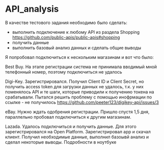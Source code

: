# API_analysis
В качестве тестового задания необходимо было сделать:
- выполнить подключение к любому API из раздела Shopping https://github.com/public-apis/public-apis#shopping
- получить данные 
- выполнить базовый анализ данных и сделать общие выводы 

Я попробовал подключиться к нескольким магазинам и вот что было:

Best Buy.
На этапе регистрации система не принимала вводимый мной телефонный номер, поэтому подключиться не удалось

Digi-Key.
Зарегистрировался. Получил Client ID и Client Secret, но получить access token для загрузки данных не удалось, т.к. у них поменялось API и те шаги, которые приводили к получению токена на срабатывали. Пытался решить проблему с помощью инофрмации по ссылке - не получилось
https://github.com/peeter123/digikey-api/issues/3

eBay.
Нужно ждать одобрения регистрации. Пришло спустя 1,5 дня, параллельно пробовал подключиться к другим магазинам.

Lazada.
Удалось подключиться и получить данные. Для этого зарегистрировался на Open Platform. Зарегистрировал app и скачал клиент. Получил необходимые данные, выполнил базоывй анализ и сделал некоторые выводы. Подробности в ноутбуке
